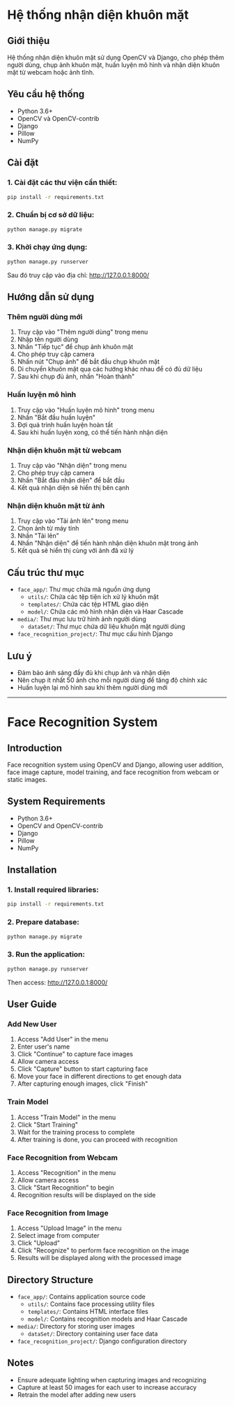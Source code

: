 # Hệ thống nhận diện khuôn mặt

## Giới thiệu
Hệ thống nhận diện khuôn mặt sử dụng OpenCV và Django, cho phép thêm người dùng, chụp ảnh khuôn mặt, huấn luyện mô hình và nhận diện khuôn mặt từ webcam hoặc ảnh tĩnh.

## Yêu cầu hệ thống
- Python 3.6+
- OpenCV và OpenCV-contrib
- Django
- Pillow
- NumPy

## Cài đặt

### 1. Cài đặt các thư viện cần thiết:
```bash
pip install -r requirements.txt
```

### 2. Chuẩn bị cơ sở dữ liệu:
```bash
python manage.py migrate
```

### 3. Khởi chạy ứng dụng:
```bash
python manage.py runserver
```

Sau đó truy cập vào địa chỉ: http://127.0.0.1:8000/

## Hướng dẫn sử dụng

### Thêm người dùng mới
1. Truy cập vào "Thêm người dùng" trong menu
2. Nhập tên người dùng
3. Nhấn "Tiếp tục" để chụp ảnh khuôn mặt
4. Cho phép truy cập camera
5. Nhấn nút "Chụp ảnh" để bắt đầu chụp khuôn mặt
6. Di chuyển khuôn mặt qua các hướng khác nhau để có đủ dữ liệu
7. Sau khi chụp đủ ảnh, nhấn "Hoàn thành"

### Huấn luyện mô hình
1. Truy cập vào "Huấn luyện mô hình" trong menu
2. Nhấn "Bắt đầu huấn luyện"
3. Đợi quá trình huấn luyện hoàn tất
4. Sau khi huấn luyện xong, có thể tiến hành nhận diện

### Nhận diện khuôn mặt từ webcam
1. Truy cập vào "Nhận diện" trong menu
2. Cho phép truy cập camera
3. Nhấn "Bắt đầu nhận diện" để bắt đầu
4. Kết quả nhận diện sẽ hiển thị bên cạnh

### Nhận diện khuôn mặt từ ảnh
1. Truy cập vào "Tải ảnh lên" trong menu
2. Chọn ảnh từ máy tính
3. Nhấn "Tải lên"
4. Nhấn "Nhận diện" để tiến hành nhận diện khuôn mặt trong ảnh
5. Kết quả sẽ hiển thị cùng với ảnh đã xử lý

## Cấu trúc thư mục
- `face_app/`: Thư mục chứa mã nguồn ứng dụng
  - `utils/`: Chứa các tệp tiện ích xử lý khuôn mặt
  - `templates/`: Chứa các tệp HTML giao diện
  - `model/`: Chứa các mô hình nhận diện và Haar Cascade
- `media/`: Thư mục lưu trữ hình ảnh người dùng
  - `dataSet/`: Thư mục chứa dữ liệu khuôn mặt người dùng
- `face_recognition_project/`: Thư mục cấu hình Django

## Lưu ý
- Đảm bảo ánh sáng đầy đủ khi chụp ảnh và nhận diện
- Nên chụp ít nhất 50 ảnh cho mỗi người dùng để tăng độ chính xác
- Huấn luyện lại mô hình sau khi thêm người dùng mới

---

# Face Recognition System

## Introduction
Face recognition system using OpenCV and Django, allowing user addition, face image capture, model training, and face recognition from webcam or static images.

## System Requirements
- Python 3.6+
- OpenCV and OpenCV-contrib
- Django
- Pillow
- NumPy

## Installation

### 1. Install required libraries:
```bash
pip install -r requirements.txt
```

### 2. Prepare database:
```bash
python manage.py migrate
```

### 3. Run the application:
```bash
python manage.py runserver
```

Then access: http://127.0.0.1:8000/

## User Guide

### Add New User
1. Access "Add User" in the menu
2. Enter user's name
3. Click "Continue" to capture face images
4. Allow camera access
5. Click "Capture" button to start capturing face
6. Move your face in different directions to get enough data
7. After capturing enough images, click "Finish"

### Train Model
1. Access "Train Model" in the menu
2. Click "Start Training"
3. Wait for the training process to complete
4. After training is done, you can proceed with recognition

### Face Recognition from Webcam
1. Access "Recognition" in the menu
2. Allow camera access
3. Click "Start Recognition" to begin
4. Recognition results will be displayed on the side

### Face Recognition from Image
1. Access "Upload Image" in the menu
2. Select image from computer
3. Click "Upload"
4. Click "Recognize" to perform face recognition on the image
5. Results will be displayed along with the processed image

## Directory Structure
- `face_app/`: Contains application source code
  - `utils/`: Contains face processing utility files
  - `templates/`: Contains HTML interface files
  - `model/`: Contains recognition models and Haar Cascade
- `media/`: Directory for storing user images
  - `dataSet/`: Directory containing user face data
- `face_recognition_project/`: Django configuration directory

## Notes
- Ensure adequate lighting when capturing images and recognizing
- Capture at least 50 images for each user to increase accuracy
- Retrain the model after adding new users 